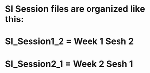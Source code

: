 # SI Session files are organized like this:
# SI_Session1_2 = Week 1 Sesh 2
# SI_Session2_1 = Week 2 Sesh 1